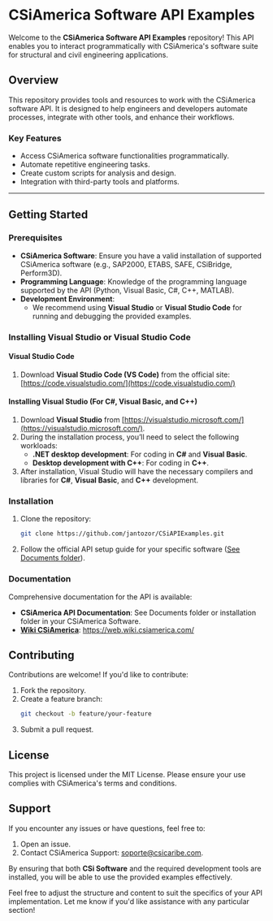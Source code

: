 # **CSiAmerica Software API Examples**

Welcome to the **CSiAmerica Software API Examples** repository! This API enables you to interact programmatically with CSiAmerica's software suite for structural and civil engineering applications.

## **Overview**

This repository provides tools and resources to work with the CSiAmerica software API. It is designed to help engineers and developers automate processes, integrate with other tools, and enhance their workflows.

### **Key Features**

- Access CSiAmerica software functionalities programmatically.
- Automate repetitive engineering tasks.
- Create custom scripts for analysis and design.
- Integration with third-party tools and platforms.

---

## **Getting Started**

### **Prerequisites**

- **CSiAmerica Software**: Ensure you have a valid installation of supported CSiAmerica software (e.g., SAP2000, ETABS, SAFE, CSiBridge, Perform3D).
- **Programming Language**: Knowledge of the programming language supported by the API (Python, Visual Basic, C#, C++, MATLAB).
- **Development Environment**:
  - We recommend using **Visual Studio** or **Visual Studio Code** for running and debugging the provided examples.


### **Installing Visual Studio or Visual Studio Code**

#### **Visual Studio Code**
1. Download **Visual Studio Code (VS Code)** from the official site: [https://code.visualstudio.com/](https://code.visualstudio.com/)

#### **Installing Visual Studio (For C#, Visual Basic, and C++)**
1. Download **Visual Studio** from [https://visualstudio.microsoft.com/](https://visualstudio.microsoft.com/).
2. During the installation process, you’ll need to select the following workloads:
   - **.NET desktop development**: For coding in **C#** and **Visual Basic**.
   - **Desktop development with C++**: For coding in **C++**.
3. After installation, Visual Studio will have the necessary compilers and libraries for **C#**, **Visual Basic**, and **C++** development.

### **Installation**

1. Clone the repository:
   ```bash
   git clone https://github.com/jantozor/CSiAPIExamples.git

2. Follow the official API setup guide for your specific software ([See Documents folder]).

[See Documents folder]:https://github.com/jantozor/CSiAPIExamples/tree/main/Documents

### **Documentation**

Comprehensive documentation for the API is available:

- **CSiAmerica API Documentation**: See Documents folder or installation folder in your CSiAmerica Software.
- **[Wiki CSiAmerica]**: https://web.wiki.csiamerica.com/

[Wiki CSiAmerica]: https://web.wiki.csiamerica.com/

## **Contributing**

Contributions are welcome! If you'd like to contribute:

1. Fork the repository.
2. Create a feature branch:
   ```bash
   git checkout -b feature/your-feature

3. Submit a pull request.

## **License**

This project is licensed under the MIT License. Please ensure your use complies with CSiAmerica's terms and conditions.

## **Support**

If you encounter any issues or have questions, feel free to:

1. Open an issue.
2. Contact CSiAmerica Support: soporte@csicaribe.com.

By ensuring that both **CSi Software** and the required development tools are installed, you will be able to use the provided examples effectively.

Feel free to adjust the structure and content to suit the specifics of your API implementation. Let me know if you'd like assistance with any particular section!